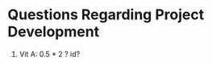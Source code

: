 Questions Regarding Project Development
=======================================

1.  Vit A: 0.5 * 2 ? id?
